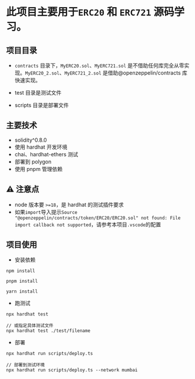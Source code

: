 # 此项目主要用于`ERC20` 和 `ERC721` 源码学习。

## 项目目录

- `contracts` 目录下，`MyERC20.sol`、`MyERC721.sol` 是不借助任何库完全从零实现。`MyERC20_2.sol`、`MyERC721_2.sol` 是借助@openzeppelin/contracts 库快速实现。

- test 目录是测试文件

- scripts 目录是部署文件

## 主要技术

- solidity^0.8.0
- 使用 hardhat 开发环境
- chai、hardhat-ethers 测试
- 部署到 polygon
- 使用 pnpm 管理依赖

## ⚠️ 注意点

- node 版本要 `>=18`，是 hardhat 的测试插件要求
- 如果`import`导入提示`Source "@openzeppelin/contracts/token/ERC20/ERC20.sol" not found: File import callback not supported`，请参考本项目`.vscode`的配置

## 项目使用

- 安装依赖

```shell
npm install

pnpm install

yarn install
```

- 跑测试

```shell
npx hardhat test

// 或指定具体测试文件
npx hardhat test ./test/filename
```

- 部署

```shell
npx hardhat run scripts/deploy.ts

// 部署到测试环境
npx hardhat run scripts/deploy.ts --network mumbai
```
